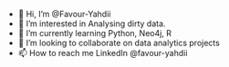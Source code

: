 - 👋 Hi, I’m @Favour-Yahdii
- 👀 I’m interested in Analysing dirty data.
- 🌱 I’m currently learning Python, Neo4j, R
- 💞️ I’m looking to collaborate on data analytics projects
- 📫 How to reach me LinkedIn @favour-yahdii

<!---
Favour-Yahdii/Favour-Yahdii is a ✨ special ✨ repository because its `README.md` (this file) appears on your GitHub profile.
You can click the Preview link to take a look at your changes.
--->
